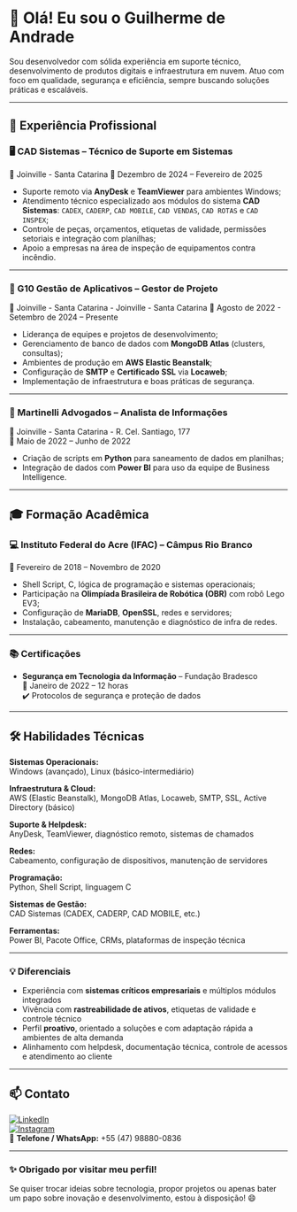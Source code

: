 # 👋 Olá! Eu sou o Guilherme de Andrade

Sou desenvolvedor com sólida experiência em suporte técnico, desenvolvimento de produtos digitais e infraestrutura em nuvem. Atuo com foco em qualidade, segurança e eficiência, sempre buscando soluções práticas e escaláveis.

---

## 💼 Experiência Profissional

### 🖥️ CAD Sistemas – Técnico de Suporte em Sistemas  
📍 Joinville - Santa Catarina
📅 Dezembro de 2024 – Fevereiro de 2025

- Suporte remoto via **AnyDesk** e **TeamViewer** para ambientes Windows;
- Atendimento técnico especializado aos módulos do sistema **CAD Sistemas**: `CADEX`, `CADERP`, `CAD MOBILE`, `CAD VENDAS`, `CAD ROTAS` e `CAD INSPEX`;
- Controle de peças, orçamentos, etiquetas de validade, permissões setoriais e integração com planilhas;
- Apoio a empresas na área de inspeção de equipamentos contra incêndio.

---

### 🚀 G10 Gestão de Aplicativos – Gestor de Projeto  
📍 Joinville - Santa Catarina - Joinville - Santa Catarina 
📅 Agosto de 2022 - Setembro de 2024 – Presente

- Liderança de equipes e projetos de desenvolvimento;
- Gerenciamento de banco de dados com **MongoDB Atlas** (clusters, consultas);
- Ambientes de produção em **AWS Elastic Beanstalk**;
- Configuração de **SMTP** e **Certificado SSL** via **Locaweb**;
- Implementação de infraestrutura e boas práticas de segurança.

---

### 🏢 Martinelli Advogados – Analista de Informações  
📍 Joinville - Santa Catarina - R. Cel. Santiago, 177  
📅 Maio de 2022 – Junho de 2022

- Criação de scripts em **Python** para saneamento de dados em planilhas;
- Integração de dados com **Power BI** para uso da equipe de Business Intelligence.

---

## 🎓 Formação Acadêmica

### 💻 Instituto Federal do Acre (IFAC) – Câmpus Rio Branco  
📅 Fevereiro de 2018 – Novembro de 2020

- Shell Script, C, lógica de programação e sistemas operacionais;
- Participação na **Olimpíada Brasileira de Robótica (OBR)** com robô Lego EV3;
- Configuração de **MariaDB**, **OpenSSL**, redes e servidores;
- Instalação, cabeamento, manutenção e diagnóstico de infra de redes.

---

### 📚 Certificações

- **Segurança em Tecnologia da Informação** – Fundação Bradesco  
  📅 Janeiro de 2022 – 12 horas  
  ✔️ Protocolos de segurança e proteção de dados

---

## 🛠️ Habilidades Técnicas

**Sistemas Operacionais:**  
Windows (avançado), Linux (básico-intermediário)  

**Infraestrutura & Cloud:**  
AWS (Elastic Beanstalk), MongoDB Atlas, Locaweb, SMTP, SSL, Active Directory (básico)  

**Suporte & Helpdesk:**  
AnyDesk, TeamViewer, diagnóstico remoto, sistemas de chamados  

**Redes:**  
Cabeamento, configuração de dispositivos, manutenção de servidores  

**Programação:**  
Python, Shell Script, linguagem C  

**Sistemas de Gestão:**  
CAD Sistemas (CADEX, CADERP, CAD MOBILE, etc.)

**Ferramentas:**  
Power BI, Pacote Office, CRMs, plataformas de inspeção técnica

---

### 💡 Diferenciais

- Experiência com **sistemas críticos empresariais** e múltiplos módulos integrados
- Vivência com **rastreabilidade de ativos**, etiquetas de validade e controle técnico
- Perfil **proativo**, orientado a soluções e com adaptação rápida a ambientes de alta demanda
- Alinhamento com helpdesk, documentação técnica, controle de acessos e atendimento ao cliente

---

## 📫 Contato

[![LinkedIn](https://img.shields.io/badge/-LinkedIn-0077B5?style=flat-square&logo=linkedin&logoColor=white)](https://www.linkedin.com/in/guilherme-de-andrade-16788a153/)  
[![Instagram](https://img.shields.io/badge/-Instagram-E4405F?style=flat-square&logo=instagram&logoColor=white)](https://www.instagram.com/guibessandrade/)  
📱 **Telefone / WhatsApp:** +55 (47) 98880-0836

---

### ✨ Obrigado por visitar meu perfil!

Se quiser trocar ideias sobre tecnologia, propor projetos ou apenas bater um papo sobre inovação e desenvolvimento, estou à disposição! 😄
